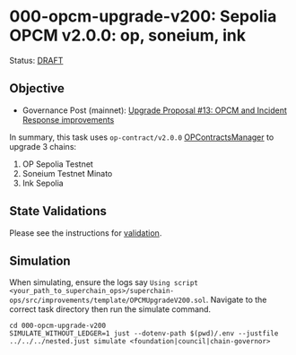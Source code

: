 # 000-opcm-upgrade-v200: Sepolia OPCM v2.0.0: op, soneium, ink

Status: [DRAFT]()

## Objective

- Governance Post (mainnet): [Upgrade Proposal #13: OPCM and Incident Response improvements](https://gov.optimism.io/t/upgrade-proposal-13-opcm-and-incident-response-improvements/9739)

In summary, this task uses `op-contract/v2.0.0` [OPContractsManager](https://github.com/ethereum-optimism/optimism/blob/op-contracts/v2.0.0-rc.1/packages/contracts-bedrock/src/L1/OPContractsManager.sol) to upgrade 3 chains:
1. OP Sepolia Testnet
2. Soneium Testnet Minato
3. Ink Sepolia

## State Validations

Please see the instructions for [validation](./VALIDATION.md).

## Simulation

When simulating, ensure the logs say `Using script <your_path_to_superchain_ops>/superchain-ops/src/improvements/template/OPCMUpgradeV200.sol`.
Navigate to the correct task directory then run the simulate command.
```
cd 000-opcm-upgrade-v200
SIMULATE_WITHOUT_LEDGER=1 just --dotenv-path $(pwd)/.env --justfile ../../../nested.just simulate <foundation|council|chain-governor>
```
